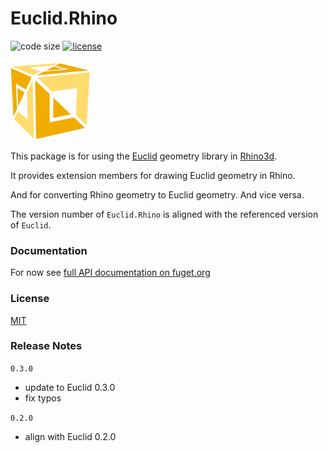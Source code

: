 # Euclid.Rhino

![code size](https://img.shields.io/github/languages/code-size/goswinr/Euclid.Rhino.svg) 
[![license](https://img.shields.io/github/license/goswinr/Euclid.Rhino)](LICENSE)

![Logo](https://raw.githubusercontent.com/goswinr/Euclid.Rhino/main/Doc/logo128.png)


This package is for using the [Euclid](https://github.com/goswinr/Euclid) geometry library in [Rhino3d](https://www.rhino3d.com/).

It provides extension members for drawing Euclid geometry in Rhino.

And for converting Rhino geometry to Euclid geometry. And vice versa.

The version number of `Euclid.Rhino` is aligned with the referenced version of `Euclid`.

### Documentation

For now see [full API documentation on fuget.org](https://www.fuget.org/packages/Euclid.Rhino)

### License
[MIT](https://raw.githubusercontent.com/goswinr/Euclid.Rhino/main/LICENSE.txt)

### Release Notes

`0.3.0`
- update to Euclid 0.3.0
- fix typos


`0.2.0`
- align with Euclid 0.2.0


